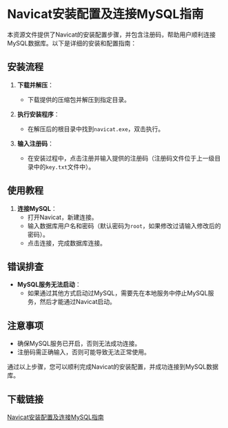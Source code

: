# Navicat安装配置及连接MySQL指南

本资源文件提供了Navicat的安装配置步骤，并包含注册码，帮助用户顺利连接MySQL数据库。以下是详细的安装和配置指南：

## 安装流程

1. **下载并解压**：
   - 下载提供的压缩包并解压到指定目录。

2. **执行安装程序**：
   - 在解压后的根目录中找到`navicat.exe`，双击执行。

3. **输入注册码**：
   - 在安装过程中，点击注册并输入提供的注册码（注册码文件位于上一级目录中的`key.txt`文件中）。

## 使用教程

1. **连接MySQL**：
   - 打开Navicat，新建连接。
   - 输入数据库用户名和密码（默认密码为`root`，如果修改过请输入修改后的密码）。
   - 点击连接，完成数据库连接。

## 错误排查

- **MySQL服务无法启动**：
  - 如果通过其他方式启动过MySQL，需要先在本地服务中停止MySQL服务，然后才能通过Navicat启动。

## 注意事项

- 确保MySQL服务已开启，否则无法成功连接。
- 注册码需正确输入，否则可能导致无法正常使用。

通过以上步骤，您可以顺利完成Navicat的安装配置，并成功连接到MySQL数据库。

## 下载链接

[Navicat安装配置及连接MySQL指南](https://pan.quark.cn/s/eb6f4035d344)